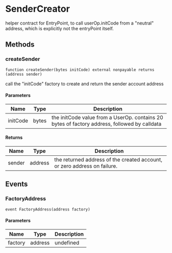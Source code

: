 # SenderCreator





helper contract for EntryPoint, to call userOp.initCode from a &quot;neutral&quot; address, which is explicitly not the entryPoint itself.



## Methods

### createSender

```solidity
function createSender(bytes initCode) external nonpayable returns (address sender)
```

call the &quot;initCode&quot; factory to create and return the sender account address



#### Parameters

| Name | Type | Description |
|---|---|---|
| initCode | bytes | the initCode value from a UserOp. contains 20 bytes of factory address, followed by calldata |

#### Returns

| Name | Type | Description |
|---|---|---|
| sender | address | the returned address of the created account, or zero address on failure. |



## Events

### FactoryAddress

```solidity
event FactoryAddress(address factory)
```





#### Parameters

| Name | Type | Description |
|---|---|---|
| factory  | address | undefined |



